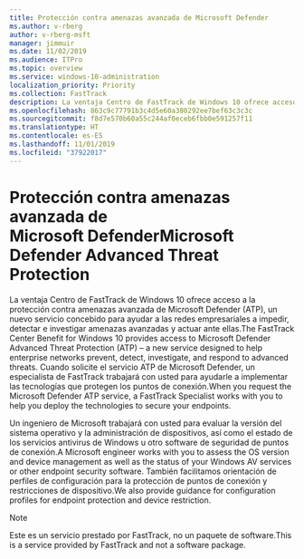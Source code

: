 ```yaml
---
title: Protección contra amenazas avanzada de Microsoft Defender
ms.author: v-rberg
author: v-rberg-msft
manager: jimmuir
ms.date: 11/02/2019
ms.audience: ITPro
ms.topic: overview
ms.service: windows-10-administration
localization_priority: Priority
ms.collection: FastTrack
description: La ventaja Centro de FastTrack de Windows 10 ofrece acceso a la protección contra amenazas avanzada de Microsoft Defender (ATP), un nuevo servicio concebido para ayudar a las redes empresariales a impedir, detectar e investigar amenazas avanzadas y actuar ante ellas.
ms.openlocfilehash: 863c9c77791b3c4d5e60a380292ee7bef63c3c3c
ms.sourcegitcommit: f8d7e570b60a55c244af0eceb6fbb0e591257f11
ms.translationtype: HT
ms.contentlocale: es-ES
ms.lasthandoff: 11/01/2019
ms.locfileid: "37922017"
---
```

# <a name="microsoft-defender-advanced-threat-protection"></a><span data-ttu-id="9574c-103">Protección contra amenazas avanzada de Microsoft Defender</span><span class="sxs-lookup"><span data-stu-id="9574c-103">Microsoft Defender Advanced Threat Protection</span></span>

<span data-ttu-id="9574c-104">La ventaja Centro de FastTrack de Windows 10 ofrece acceso a la protección contra amenazas avanzada de Microsoft Defender (ATP), un nuevo servicio concebido para ayudar a las redes empresariales a impedir, detectar e investigar amenazas avanzadas y actuar ante ellas.</span><span class="sxs-lookup"><span data-stu-id="9574c-104">The FastTrack Center Benefit for Windows 10 provides access to Microsoft Defender Advanced Threat Protection (ATP) – a new service designed to help enterprise networks prevent, detect, investigate, and respond to advanced threats.</span></span> <span data-ttu-id="9574c-105">Cuando solicite el servicio ATP de Microsoft Defender, un especialista de FastTrack trabajará con usted para ayudarle a implementar las tecnologías que protegen los puntos de conexión.</span><span class="sxs-lookup"><span data-stu-id="9574c-105">When you request the Microsoft Defender ATP service, a FastTrack Specialist works with you to help you deploy the technologies to secure your endpoints.</span></span>

<span data-ttu-id="9574c-106">Un ingeniero de Microsoft trabajará con usted para evaluar la versión del sistema operativo y la administración de dispositivos, así como el estado de los servicios antivirus de Windows u otro software de seguridad de puntos de conexión.</span><span class="sxs-lookup"><span data-stu-id="9574c-106">A Microsoft engineer works with you to assess the OS version and device management as well as the status of your Windows AV services or other endpoint security software.</span></span> <span data-ttu-id="9574c-107">También facilitamos orientación de perfiles de configuración para la protección de puntos de conexión y restricciones de dispositivo.</span><span class="sxs-lookup"><span data-stu-id="9574c-107">We also provide guidance for configuration profiles for endpoint protection and device restriction.</span></span>  

> [!NOTE]
> <span data-ttu-id="9574c-108">Este es un servicio prestado por FastTrack, no un paquete de software.</span><span class="sxs-lookup"><span data-stu-id="9574c-108">This is a service provided by FastTrack and not a software package.</span></span> 